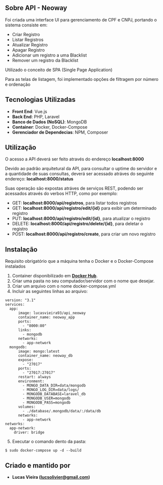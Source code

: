 ## Sobre API - Neoway

<p>Foi criada uma interface UI para gerenciamento de CPF e CNPJ, portando o sistema consiste em:</p>
<ul>
    <li>Criar Registro</li>
    <li>Listar Registros</li>
    <li>Atualizar Registro</li>
    <li>Apagar Registro</li>
    <li>Adicionar um registro a uma Blacklist</li>
    <li>Remover um registro da Blacklist</li>
</ul>
<p>Utilizado o conceito de SPA (Single Page Application)</p>
<p>Para as telas de listagem, foi implementado opções de filtragem por número e ordenação</p>

## Tecnologias Utilizadas
- **Front End**:    Vue.js
- **Back End**:     PHP, Laravel
- **Banco de Dados (NoSQL)**:   MongoDB
- **Container**:   Docker, Docker-Compose
- **Gerenciador de Dependecias**:   NPM, Composer

## Utilização

<p>O acesso a API deverá ser feito através do endereço <b>localhost:8000</b></p>
<p>Devido ao padrão arquitetural da API, para consultar o uptime do servidor e a quantidade
de suas consultas, deverá ser acessado atráves do seguinte endereço: <b>localhost:8000/status</b></p>
<p>Suas operação são expostas atráves de serviços REST, podendo ser acessados através do verbos HTTP,
como por exemplo:
<ul> 
    <li>GET: <b>localhost:8000/api/registros</b>, para listar todos registros</li>
    <li>GET: <b>localhost:8000/api/registro/edit/{id}</b> para exibir um determinado registro</li>
    <li>PUT: <b>localhost:8000/api/registro/edit/{id}</b>, para atualizar o registro</li>
    <li>DELETE: <b>localhost:8000/api/registro/delete/{id}</b>, para deletar o registro</li>
    <li>POST: <b>localhost:8000/api/registro/create</b>, para criar um novo registro</li>
</ul>

## Instalação
<p>Requisito obrigatório que a máquina tenha o Docker e o Docker-Compose instalados</p>

1. Container disponibilizado em **[Docker Hub](https://hub.docker.com/)**.
2. Criar uma pasta no seu computador/servidor com o nome que desejar.
3. Criar um arquivo com o nome docker-compose.yml
4. Incluir as seguintes linhas ao arquivo:
```
version: "3.1" 
services:
  app:
      image: lucasvieira93/api_neoway
      container_name: neoway_app
      ports:
        - "8000:80"
      links:
        - mongodb
      networks:
        - app-network
  mongodb:
      image: mongo:latest
      container_name: neoway_db
      expose:
        - "27017"
      ports:
        - "27017:27017"
      restart: always
      environment:
        - MONGO_DATA_DIR=data/mongodb
        - MONGO_LOG_DIR=data/logs/
        - MONGODB_DATABASE=laravel_db
        - MONGODB_USER=mongodb 
        - MONGODB_PASS=mongodb
      volumes:
        - ./database/.mongodb/data/:/data/db
      networks:
        - app-network
networks:
  app-network:
    driver: bridge
```
5. Executar o comando dento da pasta:
```
$ sudo docker-compose up -d --build
```
    
## Criado e mantido por

- **Lucas Vieira (lucsolivier@gmail.com)**

